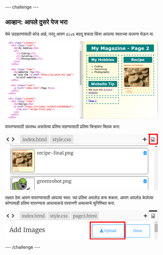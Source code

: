 --- challenge ---

## आव्हान: आपले दुसरे पेज भरा

येथे उदाहरणांसाठी कोड आहे, परंतु आपण `div`s बदलू शकता किंवा आपल्या स्वतःच्या कल्पना घेऊन या.

![screenshot](images/magazine-page2-challenge.png)

वापरण्यासाठी उपलब्ध असलेल्या प्रतिमा पाहण्यासाठी प्रतिमा चिन्हावर क्लिक करा:

![screenshot](images/magazine-images.png)

लक्षात ठेवा आपण वापरण्यासाठी आपल्या स्वत: च्या प्रतिमा अपलोड करू शकता. आपण अपलोड केलेल्या कोणत्याही प्रतिमा वापरण्यास आपल्याकडे परवानगी असल्याचे सुनिश्चित करा.

![screenshot](images/magazine-upload-images.png)

--- /challenge ---